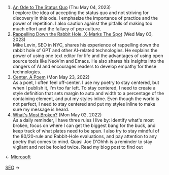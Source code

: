 <ol>
<li><a href="/blog/an-ode-to-the-status-quo/">An Ode to The Status Quo</a> (Thu May 04, 2023)
<br/>I explore the idea of accepting the status quo and not striving for discovery in this ode. I emphasize the importance of practice and the power of repetition. I also caution against the pitfalls of making too much effort and the fallacy of pop culture.</li>
<li><a href="/blog/rappelling-down-the-rabbit-hole-x-marks-the-spot/">Rappelling Down the Rabbit Hole, X-Marks The Spot</a> (Wed May 03, 2023)
<br/>Mike Levin, SEO in NYC, shares his experience of rappelling down the rabbit hole of GPT and other AI-related technologies. He explains the power of using one text editor for life and the advantages of using open source tools like NeoVim and Emacs. He also shares his insights into the dangers of AI and encourages readers to develop empathy for these technologies.</li>
<li><a href="/blog/center-a-poem/">Center, A Poem</a> (Mon May 23, 2022)
<br/>As a poet, I often feel off-center. I use my poetry to stay centered, but when I publish it, I'm too far left. To stay centered, I need to create a style definition that sets margin to auto and width to a percentage of the containing element, and put my styles inline. Even though the world is not perfect, I need to stay centered and put my styles inline to make sure my message is heard.</li>
<li><a href="/blog/what-s-most-broken/">What's Most Broken?</a> (Mon May 02, 2022)
<br/>As a daily reminder, I have three rules I live by: identify what's most broken, focus on where I can get the biggest bang for the buck, and keep track of what plates need to be spun. I also try to stay mindful of the 80/20-rule and Rabbit-Hole evaluations, and pay attention to any poetry that comes to mind. Quasi Joe D'Ohhh is a reminder to stay vigilant and not be fooled twice. Read my blog post to find out</li>
</ol>
<div class="arrow-links"><div class="post-nav-prev"><span class="arrow">&larr;&nbsp;</span><a href="/microsoft/">Microsoft</a></div> &nbsp; <div class="post-nav-next"><a href="/seo/">SEO</a><span class="arrow">&nbsp;&rarr;</span></div></div>